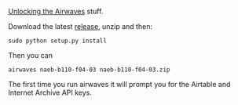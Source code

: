[Unlocking the Airwaves] stuff.

Download the latest [release], unzip and then:

    sudo python setup.py install

Then you can 

    airwaves naeb-b110-f04-03 naeb-b110-f04-03.zip

The first time you run airwaves it will prompt you for the Airtable and Internet
Archive API keys.

[Unlocking the Airwaves]: https://mith.umd.edu/mith-receives-neh-grant-for-unlocking-the-airwaves-revitalizing-an-early-public-and-educational-radio-collection/

[release]: https://github.com/umd-mith/airwaves/releases/



